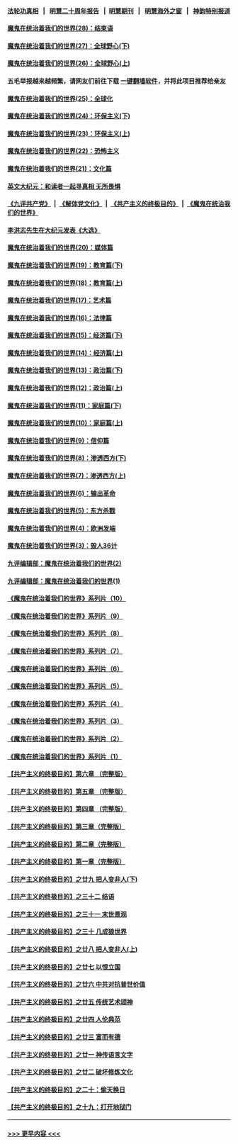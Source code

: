 #### [法轮功真相](https://github.com/gfw-breaker/truth/blob/master/README.md?t=0) &nbsp;&nbsp;|&nbsp;&nbsp; [明慧二十周年报告](https://github.com/gfw-breaker/mh-reports/blob/master/README.md?t=0) &nbsp;&nbsp;|&nbsp;&nbsp;[明慧期刊](https://github.com/gfw-breaker/mh-qikan) &nbsp;&nbsp;|&nbsp;&nbsp; [明慧海外之窗](https://github.com/gfw-breaker/mh-news/blob/master/README.md?t=0) &nbsp;&nbsp;|&nbsp;&nbsp; [神韵特别报道](https://github.com/gfw-breaker/mh-news/blob/master/shenyun.md?t=0)
#### [魔鬼在统治着我们的世界(28)：结束语](../pages/nsc422/n10936246.md?t=07190701) 
#### [魔鬼在统治着我们的世界(27)：全球野心(下)](../pages/nsc422/n10928319.md?t=07190701) 
#### [魔鬼在统治着我们的世界(26)：全球野心(上)](../pages/nsc422/n10900318.md?t=07190701) 
#### 五毛举报越来越频繁，请网友们前往下载 [一键翻墙软件](https://github.com/gfw-breaker/ssr-accounts)，并将此项目推荐给亲友
#### [魔鬼在统治着我们的世界(25)：全球化](../pages/nsc422/n10788205.md?t=07190701) 
#### [魔鬼在统治着我们的世界(24)：环保主义(下)](../pages/nsc422/n10695307.md?t=07190701) 
#### [魔鬼在统治着我们的世界(23)：环保主义(上)](../pages/nsc422/n10688613.md?t=07190701) 
#### [魔鬼在统治着我们的世界(22)：恐怖主义](../pages/nsc422/n10614727.md?t=07190701) 
#### [魔鬼在统治着我们的世界(21)：文化篇](../pages/nsc422/n10597706.md?t=07190701) 
#### [英文大纪元：和读者一起寻真相 无所畏惧](../pages/nsc422/n12542027.md?t=07190701) 
#### [《九评共产党》](https://github.com/begood0513/9ping.md/blob/master/README.md) &nbsp;|&nbsp; [《解体党文化》](../../../../jtdwh.md/blob/master/README.md)  &nbsp;|&nbsp; [《共产主义的终极目的》](../../../../gczydzjmd.md/blob/master/README.md) &nbsp;|&nbsp; [《魔鬼在统治我们的世界》](../../../../mgztzwmdsj.md/blob/master/README.md) 
#### [李洪志先生在大纪元发表《大选》](../pages/nsc422/n12534746.md?t=07190701) 
#### [魔鬼在统治着我们的世界(20)：媒体篇](../pages/nsc422/n10586579.md?t=07190701) 
#### [魔鬼在统治着我们的世界(19)：教育篇(下)](../pages/nsc422/n10564808.md?t=07190701) 
#### [魔鬼在统治着我们的世界(18)：教育篇(上)](../pages/nsc422/n10526970.md?t=07190701) 
#### [魔鬼在统治着我们的世界(17)：艺术篇](../pages/nsc422/n10499093.md?t=07190701) 
#### [魔鬼在统治着我们的世界(16)：法律篇](../pages/nsc422/n10485969.md?t=07190701) 
#### [魔鬼在统治着我们的世界(15)：经济篇(下)](../pages/nsc422/n10469975.md?t=07190701) 
#### [魔鬼在统治着我们的世界(14)：经济篇(上)](../pages/nsc422/n10457370.md?t=07190701) 
#### [魔鬼在统治着我们的世界(13)：政治篇(下)](../pages/nsc422/n10448270.md?t=07190701) 
#### [魔鬼在统治着我们的世界(12)：政治篇(上)](../pages/nsc422/n10444576.md?t=07190701) 
#### [魔鬼在统治着我们的世界(11)：家庭篇(下)](../pages/nsc422/n10440961.md?t=07190701) 
#### [魔鬼在统治着我们的世界(10)：家庭篇(上)](../pages/nsc422/n10435448.md?t=07190701) 
#### [魔鬼在统治着我们的世界(9)：信仰篇](../pages/nsc422/n10432159.md?t=07190701) 
#### [魔鬼在统治着我们的世界(8)：渗透西方(下)](../pages/nsc422/n10429603.md?t=07190701) 
#### [魔鬼在统治着我们的世界(7)：渗透西方(上)](../pages/nsc422/n10426013.md?t=07190701) 
#### [魔鬼在统治着我们的世界(6)：输出革命](../pages/nsc422/n10421536.md?t=07190701) 
#### [魔鬼在统治着我们的世界(5)：东方杀戮](../pages/nsc422/n10417707.md?t=07190701) 
#### [魔鬼在统治着我们的世界(4)：欧洲发端](../pages/nsc422/n10414890.md?t=07190701) 
#### [魔鬼在统治着我们的世界(3)：毁人36计](../pages/nsc422/n10411583.md?t=07190701) 
#### [九评编辑部：魔鬼在统治着我们的世界(2)](../pages/nsc422/n10410036.md?t=07190701) 
#### [九评编辑部：魔鬼在统治着我们的世界(1)](../pages/nsc422/n10406825.md?t=07190701) 
#### [《魔鬼在统治着我们的世界》系列片（10）](../pages/nsc422/n12292670.md?t=07190701) 
#### [《魔鬼在统治着我们的世界》系列片（9）](../pages/nsc422/n12290859.md?t=07190701) 
#### [《魔鬼在统治着我们的世界》系列片（8）](../pages/nsc422/n12287445.md?t=07190701) 
#### [《魔鬼在统治着我们的世界》系列片（7）](../pages/nsc422/n12283425.md?t=07190701) 
#### [《魔鬼在统治着我们的世界》系列片（6）](../pages/nsc422/n12282314.md?t=07190701) 
#### [《魔鬼在统治着我们的世界》系列片（5）](../pages/nsc422/n12281419.md?t=07190701) 
#### [《魔鬼在统治着我们的世界》系列片（4）](../pages/nsc422/n12274024.md?t=07190701) 
#### [《魔鬼在统治着我们的世界》系列片（3）](../pages/nsc422/n12271322.md?t=07190701) 
#### [《魔鬼在统治着我们的世界》系列片（2）](../pages/nsc422/n12269049.md?t=07190701) 
#### [《魔鬼在统治着我们的世界》系列片（1）](../pages/nsc422/n12267575.md?t=07190701) 
#### [【共产主义的终极目的】第六章 （完整版）](../pages/nsc422/n11428913.md?t=07190701) 
#### [【共产主义的终极目的】第五章 （完整版）](../pages/nsc422/n11428912.md?t=07190701) 
#### [【共产主义的终极目的】第四章 （完整版）](../pages/nsc422/n11428907.md?t=07190701) 
#### [【共产主义的终极目的】第三章（完整版）](../pages/nsc422/n11428848.md?t=07190701) 
#### [【共产主义的终极目的】第二章（完整版）](../pages/nsc422/n11428831.md?t=07190701) 
#### [【共产主义的终极目的】第一章（完整版）](../pages/nsc422/n11417651.md?t=07190701) 
#### [【共产主义的终极目的】之廿九 把人变非人(下)](../pages/nsc422/n11344140.md?t=07190701) 
#### [【共产主义的终极目的】之三十二 结语](../pages/nsc422/n11360535.md?t=07190701) 
#### [【共产主义的终极目的】之三十一 末世景观](../pages/nsc422/n11351129.md?t=07190701) 
#### [【共产主义的终极目的】之三十 几成狼世界](../pages/nsc422/n11348280.md?t=07190701) 
#### [【共产主义的终极目的】之廿八 把人变非人(上)](../pages/nsc422/n11340492.md?t=07190701) 
#### [【共产主义的终极目的】之廿七 以恨立国](../pages/nsc422/n11336944.md?t=07190701) 
#### [【共产主义的终极目的】之廿六 中共对抗普世价值](../pages/nsc422/n11324785.md?t=07190701) 
#### [【共产主义的终极目的】之廿五 传统艺术颂神](../pages/nsc422/n11296396.md?t=07190701) 
#### [【共产主义的终极目的】之廿四 人伦典范](../pages/nsc422/n11296397.md?t=07190701) 
#### [【共产主义的终极目的】之廿三 富而有德](../pages/nsc422/n11283598.md?t=07190701) 
#### [【共产主义的终极目的】之廿一 神传语言文字](../pages/nsc422/n11263265.md?t=07190701) 
#### [【共产主义的终极目的】之廿二 破坏修炼文化](../pages/nsc422/n11245728.md?t=07190701) 
#### [【共产主义的终极目的】之二十：偷天换日](../pages/nsc422/n11238846.md?t=07190701) 
#### [【共产主义的终极目的】之十九：打开地狱门](../pages/nsc422/n11206376.md?t=07190701) 

----
#### [ >>> 更早内容 <<< ](../indexes/nsc422-earlier.md)
